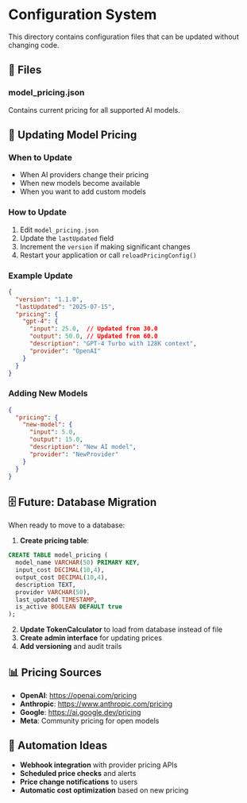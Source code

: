 # Configuration System

This directory contains configuration files that can be updated without changing code.

## 📁 **Files**

### **model_pricing.json**
Contains current pricing for all supported AI models.

## 🔧 **Updating Model Pricing**

### **When to Update**
- When AI providers change their pricing
- When new models become available
- When you want to add custom models

### **How to Update**
1. Edit `model_pricing.json`
2. Update the `lastUpdated` field
3. Increment the `version` if making significant changes
4. Restart your application or call `reloadPricingConfig()`

### **Example Update**
```json
{
  "version": "1.1.0",
  "lastUpdated": "2025-07-15",
  "pricing": {
    "gpt-4": {
      "input": 25.0,  // Updated from 30.0
      "output": 50.0, // Updated from 60.0
      "description": "GPT-4 Turbo with 128K context",
      "provider": "OpenAI"
    }
  }
}
```

### **Adding New Models**
```json
{
  "pricing": {
    "new-model": {
      "input": 5.0,
      "output": 15.0,
      "description": "New AI model",
      "provider": "NewProvider"
    }
  }
}
```

## 🗄️ **Future: Database Migration**

When ready to move to a database:

1. **Create pricing table**:
```sql
CREATE TABLE model_pricing (
  model_name VARCHAR(50) PRIMARY KEY,
  input_cost DECIMAL(10,4),
  output_cost DECIMAL(10,4),
  description TEXT,
  provider VARCHAR(50),
  last_updated TIMESTAMP,
  is_active BOOLEAN DEFAULT true
);
```

2. **Update TokenCalculator** to load from database instead of file
3. **Create admin interface** for updating prices
4. **Add versioning** and audit trails

## 📊 **Pricing Sources**

- **OpenAI**: https://openai.com/pricing
- **Anthropic**: https://www.anthropic.com/pricing
- **Google**: https://ai.google.dev/pricing
- **Meta**: Community pricing for open models

## 🔄 **Automation Ideas**

- **Webhook integration** with provider pricing APIs
- **Scheduled price checks** and alerts
- **Price change notifications** to users
- **Automatic cost optimization** based on new pricing 